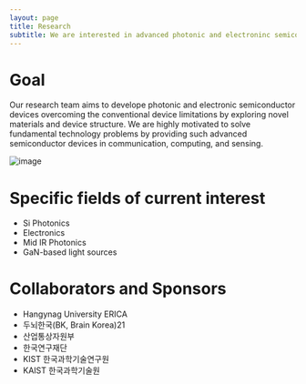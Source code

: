 ```yaml
---
layout: page
title: Research
subtitle: We are interested in advanced photonic and electroninc semiconductor device engineering.
---
```


# Goal
Our research team aims to develope photonic and electronic semiconductor devices  overcoming the conventional device limitations by exploring novel materials and device structure. We are highly motivated to solve fundamental technology problems by providing such advanced semiconductor devices in communication, computing, and sensing.

![image](https://user-images.githubusercontent.com/32427749/130395125-1d09391e-bdd5-4dc9-beac-f008140a28b4.png)

# Specific fields of current interest
- Si Photonics  
- Electronics   
- Mid IR Photonics  
- GaN-based light sources    

# Collaborators and Sponsors 
- Hangynag University ERICA
- 두뇌한국(BK, Brain Korea)21
- 산업통상자원부
- 한국연구재단
- KIST 한국과학기술연구원
- KAIST 한국과학기술원